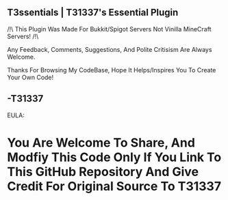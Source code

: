 T3ssentials | T31337's Essential Plugin 
-----
 
/!\ This Plugin Was Made For Bukkit/Spigot Servers Not Vinilla MineCraft Servers! /!\

Any Feedback, Comments, Suggestions, And Polite Critisism Are Always Welcome.

Thanks For Browsing My CodeBase, Hope It Helps/Inspires You To Create Your Own Code!

-T31337
-----
 
EULA:

  You Are Welcome To Share, And Modfiy This Code Only If You Link To This GitHub Repository And Give Credit For Original Source To T31337
=====

